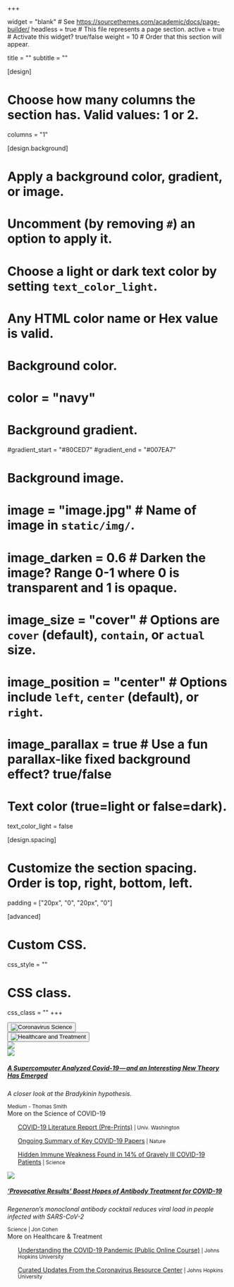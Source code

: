 +++

widget = "blank"  # See https://sourcethemes.com/academic/docs/page-builder/
headless = true  # This file represents a page section.
active = true  # Activate this widget? true/false
weight = 10  # Order that this section will appear.

title = ""
subtitle = ""

[design]
  # Choose how many columns the section has. Valid values: 1 or 2.
  columns = "1"

[design.background]
  # Apply a background color, gradient, or image.
  #   Uncomment (by removing `#`) an option to apply it.
  #   Choose a light or dark text color by setting `text_color_light`.
  #   Any HTML color name or Hex value is valid.

  # Background color.
  # color = "navy"
  
  # Background gradient.
  #gradient_start = "#80CED7"
  #gradient_end = "#007EA7"
  
  # Background image.
  # image = "image.jpg"  # Name of image in `static/img/`.
  # image_darken = 0.6  # Darken the image? Range 0-1 where 0 is transparent and 1 is opaque.
  # image_size = "cover"  #  Options are `cover` (default), `contain`, or `actual` size.
  # image_position = "center"  # Options include `left`, `center` (default), or `right`.
  # image_parallax = true  # Use a fun parallax-like fixed background effect? true/false
  
  # Text color (true=light or false=dark).
  text_color_light = false

[design.spacing]
  # Customize the section spacing. Order is top, right, bottom, left.
  padding = ["20px", "0", "20px", "0"]

[advanced]
 # Custom CSS. 
 css_style = ""
 
 # CSS class.
 css_class = ""
+++

<script src="https://raw.githubusercontent.com/dickansj/MasterYourPPE/master/assets/js/newsCollapse.js"></script>

<div class="container-fluid" id="newsCollapsible">

  <div class="row align-items-center justify-content-around">
    <div class="col-xs-12 col-sm-12 col-md-3 col-lg-3 col-xl-3 mb-4">
      <button class="btn" type="button" data-toggle="collapse" data-parent="#newsCollapsible" data-target="#science" role="button" aria-expanded="false" aria-controls="science">
        <img class="img-fluid" src="https://github.com/dickansj/MasterYourPPE/blob/master/assets/images/news/covid-science.png?raw=true" alt="Coronavirus Science">
      </button>
    </div>
    <div class="col-xs-12 col-sm-12 col-md-3 col-lg-3 col-xl-3 mb-4">
      <button class="btn" type="button" data-toggle="collapse" data-parent="#newsCollapsible" data-target="#healthcare" role="button" aria-expanded="false" aria-controls="healthcare">
        <img class="img-fluid" src="https://github.com/dickansj/MasterYourPPE/blob/master/assets/images/news/covid-healthcare.png?raw=true" alt="Healthcare and Treatment">
      </button>
    </div>
    <div class="col-xs-12 col-sm-12 col-md-3 col-lg-3 col-xl-3 mb-4">
      <a href="https://covid19.who.int/" target="_blank" alt="WHO Coronavirus Dashboard"><img class="img-fluid" src="https://github.com/dickansj/MasterYourPPE/blob/master/assets/images/news/who-dashboard.png?raw=true"></a>
    </div>
  </div>

  <div class="collapse" id="science">
    <div class="row align-items-center justify-content-around">
      <div class="col-xs-12 col-sm-12 col-md-9 col-lg-9 col-xl-8 my-4">
        <div class="card">
          <a href="https://elemental.medium.com/a-supercomputer-analyzed-covid-19-and-an-interesting-new-theory-has-emerged-31cb8eba9d63" target="_blank">
            <img class="card-img-top" src="https://miro.medium.com/max/2190/1*2J1YRGI9VhWVcUlAVXLImA.jpeg">
          </a>
          <div class="card-body">
            <a href="https://elemental.medium.com/a-supercomputer-analyzed-covid-19-and-an-interesting-new-theory-has-emerged-31cb8eba9d63" target="_blank">
              <h5 class="card-title">A Supercomputer Analyzed Covid-19 — and an Interesting New Theory Has Emerged</h5>
            </a>
            <p class="card-text text-left" style="font-style: italic">A closer look at the Bradykinin hypothesis.</p>
          </div>
          <div class="card-footer">
            <small class="text-muted">Medium - Thomas Smith</small>
          </div>
        </div>
      </div>
    </div>
    <div class="row align-items-center justify-content-around">
      <div class="col-xs-12 col-sm-12 col-md-9 col-lg-9 col-xl-8">
        <div class="card">
          <div class="card-header">More on the Science of COVID-19</div>
          <div class="card-body">
            <ul><a href="https://depts.washington.edu/pandemicalliance/covid-19-literature-report/latest-reports/" target="_blank">COVID-19 Literature Report (Pre-Prints)</a><small class="text-muted"> | Univ. Washington</small></ul>
            <ul><a href="https://www.nature.com/articles/d41586-020-00502-w" target="_blank">Ongoing Summary of Key COVID-19 Papers</a><small class="text-muted"> | Nature</small></ul>
            <ul><a href="https://www.sciencemag.org/news/2020/09/hidden-immune-weakness-found-14-gravely-ill-covid-19-patients" target="_blank">Hidden Immune Weakness Found in 14% of Gravely Ill COVID-19 Patients</a><small class="text-muted"> | Science</small></ul>
          </div>
        </div>
      </div>     
    </div>
  </div>

  <div class="collapse" id="healthcare">
    <div class="row align-items-center justify-content-around">
      <div class="col-xs-12 col-sm-12 col-md-9 col-lg-9 col-xl-8 my-4">
        <div class="card">
          <a href="https://www.sciencemag.org/news/2020/09/provocative-results-boost-hopes-antibody-treatment-covid-19" target="_blank">
            <img class="card-img-top" src="https://www.sciencemag.org/sites/default/files/styles/inline__450w__no_aspect/public/antibody_1280p.jpg?itok=dKd3wFrd">
          </a>
          <div class="card-body">
            <a href="https://elemental.medium.com/a-supercomputer-analyzed-covid-19-and-an-interesting-new-theory-has-emerged-31cb8eba9d63" target="_blank">
              <h5 class="card-title">‘Provocative Results’ Boost Hopes of Antibody Treatment for COVID-19</h5>
            </a>
            <p class="card-text text-left" style="font-style: italic">Regeneron’s monoclonal antibody cocktail reduces viral load in people infected with SARS-CoV-2</p>
          </div>
          <div class="card-footer">
            <small class="text-muted">Science | Jon Cohen</small>
          </div>
        </div>
      </div>
    </div>
    <div class="row align-items-center justify-content-around">
      <div class="col-xs-12 col-sm-12 col-md-9 col-lg-9 col-xl-8">
        <div class="card">
          <div class="card-header">More on Healthcare & Treatment</div>
          <div class="card-body">
            <ul><a href="https://coronavirus.jhu.edu/covid-19-basics/understanding-covid-19" target="_blank">Understanding the COVID-19 Pandemic (Public Online Course)</a><small class="text-muted"> | Johns Hopkins University</small></ul>
            <ul><a href="https://coronavirus.jhu.edu/news" target="_blank">Curated Updates From the Coronavirus Resource Center</a><small class="text-muted"> | Johns Hopkins University</small></ul>
          </div>
        </div>
      </div>     
    </div>
  </div>
  
</div>
